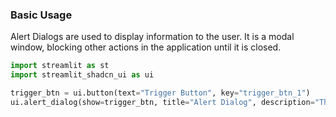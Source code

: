 ### Basic Usage

Alert Dialogs are used to display information to the user. It is a modal window, blocking other actions in the application until it is closed.

```py
import streamlit as st
import streamlit_shadcn_ui as ui

trigger_btn = ui.button(text="Trigger Button", key="trigger_btn_1")
ui.alert_dialog(show=trigger_btn, title="Alert Dialog", description="This is an alert dialog", confirm_label="OK", cancel_label="Cancel", key="alert_dialog_1")
```